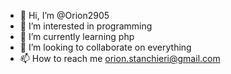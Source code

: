 - 👋 Hi, I’m @Orion2905
- 👀 I’m interested in programming
- 🌱 I’m currently learning php
- 💞️ I’m looking to collaborate on everything
- 📫 How to reach me orion.stanchieri@gmail.com

<!---
Orion2905/Orion2905 is a ✨ special ✨ repository because its `README.md` (this file) appears on your GitHub profile.
You can click the Preview link to take a look at your changes.
--->
